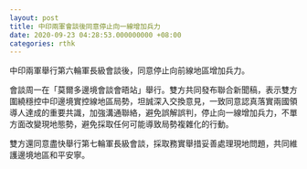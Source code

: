 ```yaml
---
layout: post
title: 中印兩軍會談後同意停止向一線增加兵力
date: 2020-09-23 04:28:53.000000000 +08:00
categories: rthk
---
```


中印兩軍舉行第六輪軍長級會談後，同意停止向前線地區增加兵力。

會談周一在「莫爾多邊境會談會晤站」舉行。雙方共同發布聯合新聞稿，表示雙方圍繞穩控中印邊境實控線地區局勢，坦誠深入交換意見，一致同意認真落實兩國領導人達成的重要共識，加強溝通聯絡，避免誤解誤判，停止向一線增加兵力，不單方面改變現地態勢，避免採取任何可能導致局勢複雜化的行動。

雙方還同意盡快舉行第七輪軍長級會談，採取務實舉措妥善處理現地問題，共同維護邊境地區和平安寧。
